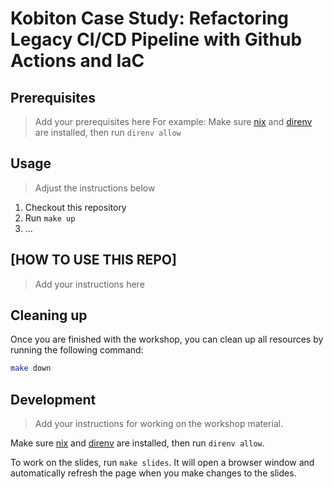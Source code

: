 # Kobiton Case Study: Refactoring Legacy CI/CD Pipeline with Github Actions and IaC

## Prerequisites

> Add your prerequisites here
> For example: Make sure [nix](https://nixos.org) and [direnv](https://direnv.net) are installed, then run `direnv allow`


## Usage

> Adjust the instructions below

1. Checkout this repository
1. Run `make up`
1. ...


## [HOW TO USE THIS REPO]

> Add your instructions here


## Cleaning up

Once you are finished with the workshop, you can clean up all resources by running the following command:

```bash
make down
```

## Development

> Add your instructions for working on the workshop material.

Make sure [nix](https://nixos.org) and [direnv](https://direnv.net) are installed, then run `direnv allow`.

To work on the slides, run `make slides`.
It will open a browser window and automatically refresh the page when you make changes to the slides.
